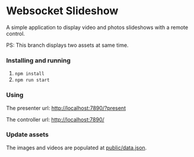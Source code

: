 # Websocket Slideshow
A simple application to display video and photos slideshows with a remote control.

PS: This branch displays two assets at same time.

### Installing and running

1. `npm install`
2. `npm run start`


### Using

The presenter url:
[http://localhost:7890/?present](http://localhost:7890/?present)

The controller url:
[http://localhost:7890/](http://localhost:7890/)

### Update assets
The images and videos are populated at [public/data.json](./public/data.json).
